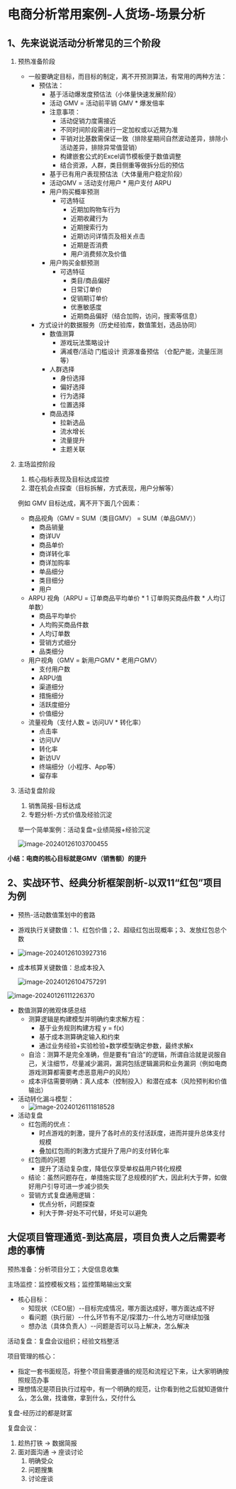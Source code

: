 # 电商分析常用案例-人货场-场景分析

## 1、先来说说活动分析常见的三个阶段

1. 预热准备阶段

   - 一般要确定目标，而目标的制定，离不开预测算法，有常用的两种方法：
     - 预估法：
       - 基于活动爆发度预估法（小体量快速发展阶段）
       - 活动 GMV  = 活动前平销 GMV * 爆发倍率
       - 注意事项：
         - 活动促销力度需接近
         - 不同时间阶段需进行一定加权或以近期为准
         - 平销对比基数需保证一致（排除星期间自然波动差异，排除小活动差异，排除异常值营销）
         - 构建嵌套公式的Excel调节模板便于数值调整
         - 结合资源，人群，类目侧重等做拆分后的预估
       - 基于已有用户表现预估法（大体量用户稳定阶段）
       - 活动GMV = 活动支付用户 * 用户支付 ARPU
       - 用户购买概率预测
         - 可选特征
           - 近期加购物车行为
           - 近期收藏行为
           - 近期搜索行为
           - 近期访问详情页及相关点击
           - 近期是否消费
           - 用户消费频次及价值
       - 用户购买金额预测
         - 可选特征
           - 类目/商品偏好
           - 日常订单价
           - 促销期订单价
           - 优惠敏感度
           - 近期商品偏好（结合加购，访问，搜索等信息）
     - 方式设计的数据服务（历史经验库，数值策划，选品协同）
       - 数值测算
         - 游戏玩法策略设计
         - 满减卷/活动 门槛设计 资源准备预估 （仓配产能，流量压测等）
       - 人群选择
         - 身份选择
         - 偏好选择
         - 行为选择
         - 位置选择
       - 商品选择
         - 拉新选品
         - 流水增长
         - 流量提升
         - 主题关联

2. 主场监控阶段

   1. 核心指标表现及目标达成监控
   2. 潜在机会点探查（目标拆解，方式表现，用户分解等）

   例如 GMV 目标达成，离不开下面几个因素：

   - 商品视角（GMV = SUM（类目GMV） = SUM（单品GMV））
     - 商品销量
     - 商详UV
     - 商品单价
     - 商详转化率
     - 商详加购率
     - 单品细分
     - 类目细分
     - 用户
   - ARPU 视角（ARPU = 订单商品平均单价 * 1 订单购买商品件数 * 人均订单数）
     - 商品平均单价
     - 人均购买商品件数
     - 人均订单数
     - 营销方式细分
     - 品类细分
   - 用户视角（GMV = 新用户GMV * 老用户GMV）
     - 支付用户数
     - ARPU值
     - 渠道细分
     - 措施细分
     - 活跃度细分
     - 价值细分
   - 流量视角（支付人数 = 访问UV * 转化率）
     - 点击率
     - 访问UV 
     - 转化率
     - 新访UV 
     - 终端细分（小程序、App等）
     - 留存率

3. 活动复盘阶段

   1. 销售简报-目标达成
   2. 专题分析-方式价值及经验沉淀

   举一个简单案例：活动复盘=业绩简报+经验沉淀

   ![image-20240126103700455](D:\项目\User-portrait\活动分析实战\assets\image-20240126103700455.png)

**小结：电商的核心目标就是GMV（销售额）的提升**

## 2、实战环节、经典分析框架剖析-以双11“红包”项目为例

- 预热-活动数值策划中的套路

- 游戏执行关键数值：1、红包价值；2、超级红包出现概率；3、发放红包总个数

- ![image-20240126103927316](D:\项目\User-portrait\活动分析实战\assets\image-20240126103927316.png)

- 成本核算关键数值：总成本投入

  ![image-20240126104757291](D:\项目\User-portrait\活动分析实战\assets\image-20240126104757291.png)

![image-20240126111226370](D:\项目\User-portrait\活动分析实战\assets\image-20240126111226370.png)

- 数值测算的微观体感总结
  - 测算逻辑是构建模型并明确约束求解方程：
    - 基于业务规则构建方程 y = f(x)
    - 基于成本测算确定输入和约束
    - 通过业务经验+实验检验+数学模型确定参数，最终求解x
  - 自洽：测算不是完全准确，但是要有“自洽”的逻辑，所谓自洽就是说服自己，关注细节，尽量减少漏洞，漏洞包括逻辑漏洞和业务漏洞（例如电商游戏测算都需要考虑恶意用户的风险）
  - 成本评估需要明确：真人成本（控制投入）和潜在成本（风险预判和价值输出）
- 活动转化漏斗模型：
  - ![image-20240126111818528](D:\项目\User-portrait\活动分析实战\assets\image-20240126111818528.png)
- 活动复盘
  - 红包雨的优点：
    - 时点游戏的刺激，提升了各时点的支付活跃度，进而并提升总体支付规模
    - 叠加红包雨的刺激方式提升了用户的支付转化率
  - 红包雨的问题
    - 提升了活动复杂度，降低仅享受单权益用户转化规模
  - 结论：虽然问题存在，单措施实现了总规模的扩大，因此利大于弊，如做好用户引导可进一步减少损失
  - 营销方式复盘通用逻辑：
    - 优点分析，问题探查
    - 利大于弊-好处不可代替，坏处可以避免



## 大促项目管理通览-到达高层，项目负责人之后需要考虑的事情

预热准备：分析项目分工；大促信息收集

主场监控：监控模板文档；监控策略输出文案

- 核心目标：
  - 知现状（CEO层）--目标完成情况，哪方面达成好，哪方面达成不好
  - 看问题（执行层）--什么环节有不足/探潜力--什么地方可继续加强
  - 想办法（具体负责人）--问题是否可以马上解决，怎么解决

活动复盘：复盘会议组织；经验文档整活

项目管理的核心：

- 指定一套书面规范，将整个项目需要遵循的规范和流程记下来，让大家明确按照规范办事
- 理想情况是项目执行过程中，有一个明确的规范，让你看到他之后就知道做什么，怎么做，找谁做，拿到什么，交付什么

复盘-经历过的都是财富

复盘会议：

1. 趁热打铁 -> 数据简报
2. 面对面沟通 -> 座谈讨论
   1. 明确受众
   2. 问题搜集
   3. 讨论座谈
